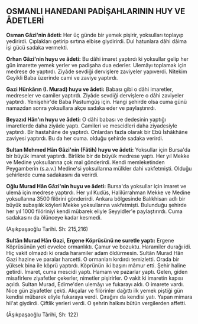 ## OSMANLI HANEDANI PADİŞAHLARININ HUY VE ÂDETLERİ

**Osman Gâzi'nin âdeti:** Her üç günde bir yemek pişirir, yoksulları toplayıp yedirirdi. Çıplakları getirip sırtına elbise giydirirdi. Dul hatunlara dâhi dâima işi gücü sadaka vermekti.

**Orhan Gâzi'nin huyu ve âdeti:** Bu dâhi imaret yaptırdı ki yoksullar gelip her gün ima­rette yemek yerler ve padişaha dua ederler. Ulemâyı toplamak için medrese de yaptırdı. Ziyâde sevdiği dervişlere zaviyeler yapıverdi. Nitekim Geyikli Baba üzerinde cami ve zaviye yaptırdı.

**Gazi Hünkârın (I. Murad) huyu ve âdeti:** Babası gibi o dâhi imaretler, medreseler ve camiler yaptırdı. Ziyâde sevdiği dervişlere o dâhi zaviyeler yaptırdı. Yenişehir'de Baba Pastumgûş için. Hangi şehirde olsa cuma günü namazdan sonra yoksullara akçe sadaka eder ve paylaştırırdı.

**Beyazıd Hân'ın huyu ve âdeti:** O dâhi babası ve dedesinin yaptığı imaretlerde daha zi­yâde yaptı. Camileri ve mescidleri daha ziyadesiyle yaptırdı. Bir hastahâne de yaptırdı. Onlar­dan fazla olarak bir Ebû İshâkhâne zaviyesi yaptırdı. Bu da her cuma. olduğu şehirde sadaka verirdi.

**Sultan Mehmed Hân Gâzi'nin (Fâtih) huyu ve âdeti:** Yoksullar için Bursa'da bir bü­yük imaret yaptırdı. Birlikte bir de büyük medrese yaptı. Her yıl Mekke ve Medine yoksulları­na çok mal gönderirdi. Kendi memleketinden Peygamberin (s.a.v.) Medine'si yoksullarına mülkler dahi vakfetmişti. Olduğu şehirlerde cuma sadakasını da verirdi.

**Oğlu Murad Hân Gâzi'nin huyu ve âdeti:** Bursa'da yoksullar için imaret ve ulemâ için medrese yaptırdı. Her yıl Kudüs, Halilürrahman Mekke ve Medine yoksullarına 3500 filörini gönderirdi. Ankara bölgesinde Balıkhisarı adlı bir büyük subaşılık köyleri Mekke yoksullarına vakfetmişti. Bulunduğu şehirde her yıl 1000 filöriniyi kendi mübarek eliyle Seyyidler'e paylaştırırdı. Cuma sadakasını da ölünceye kadar kesmedi.

(Aşıkpaşaoğlu Tarihi. Sh: 215,216)

**Sultân Murad Hân Gazi, Ergene Köprüsünü ne suretle yaptı:** Ergene Köprüsünün ye­ti evvelce ormanlıktı. Çamur ve bozuktu. Haramiler durağı idi. Hiç vakit olmazdı ki orada haramiler adam öldürmesin. Sultân Murad Hân Gazi hazine ve paralar harcetti. O ormanları kırdırdı temizletti. Orada bir yüksek bina ile köprü yaptırdı. Köprünün iki başını mâmur etti. Şehir haline getirdi. İmaret, cuma mescidi yaptı. Hamam ve pazarlar yaptı. Gelen, giden misafirlere ziyafetler çekerler, nimetler pişirirler. O vakit ki imaretin kapısı açıldı. Sultan Murad, Edirne'den ulemâyı ve fukarayı aldı. O imarete vardı. Nice gün ziyafetler çekti. Akçalar ve filörinler dağıttı ilk yemek piştiği gün kendisi mübarek eliyle fukaraya verdi. Çırağını da kendisi yatı. Yapan mimara hil'at giydirdi. Çiftlik yerleri verdi. O şehrin halkını bütün vergilerden affetti.

(Âşıkpaşaoğlu Târihi, Sh: 122)
